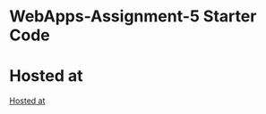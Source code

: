 # WebApps-Assignment-5 Starter Code

# Hosted at

[Hosted at](https://44-563-web-apps-f22.github.io/44563-webapps-assignment-5-rakeshmerugu/insect.html)
